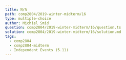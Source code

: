 ```yaml
---
title: N/A
path: comp2804/2019-winter-midterm/16
type: multiple-choice
author: Michiel Smid
question: comp2804/2019-winter-midterm/16/question.ts
solution: comp2804/2019-winter-midterm/16/solution.md
tags:
  - comp2804
  - comp2804-midterm
  - Independent Events (5.11)
---
```

